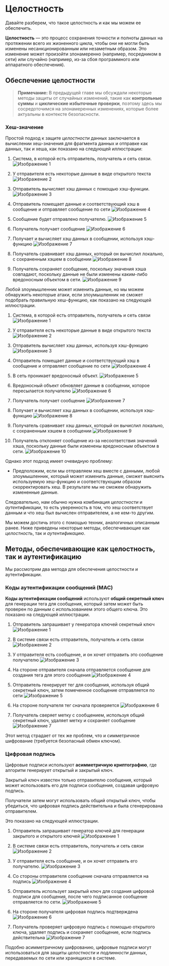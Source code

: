 
# Целостность

Давайте разберем, что такое целостность и как мы можем ее обеспечить.


**Целостность** — это процесс сохранения точности и полноты данных на протяжении всего их жизненного цикла, чтобы они не могли быть изменены несанкционированным или незаметным образом. Это изменение может произойти злонамеренно (например, посредником в сети) или случайно (например, из-за сбоя программного или аппаратного обеспечения).

## Обеспечение целостности

> **Примечание:** В предыдущей главе мы обсуждали некоторые методы защиты от случайных изменений, такие как **контрольные суммы** и **циклические избыточные проверки**, поэтому здесь мы сосредоточимся на злонамеренных изменениях, которые более актуальны в контексте безопасности.

### Хеш-значение

Простой подход к защите *целостности* данных заключается в вычислении хеш-значения для фрагмента данных и отправке как данных, так и хеша, как показано на следующей иллюстрации:

1) Система, в которой есть отправитель, получатель и сеть связи.
   ![Изображение 1](img/image_f8a63d64-b17a-406a-8777-a7de3fe79f33.svg)


2) У отправителя есть некоторые данные в виде открытого текста
   ![Изображение 2](img/image_9da0ee8f-d964-4de9-be47-729401171df3.svg)


3) Отправитель вычисляет хэш данных с помощью хэш-функции.
   ![Изображение 3](img/image_f7a160a3-5c35-411f-b49f-5fb180e17e36.svg)


4) Отправитель помещает данные и соответствующий хэш в сообщение и отправляет сообщение по сети
   ![Изображение 4](img/image_d0ffec19-5d83-4db1-8b0f-f9278f83f1a9.svg)


5) Сообщение будет отправлено получателю.
   ![Изображение 5](img/image_e01b81e6-74c4-469a-b0d8-46c74b60c84f.svg)


6) Получатель получает сообщение
   ![Изображение 6](img/image_725cb006-a490-4d11-be00-5bc6625b12ef.svg)


7) Получает и вычисляет хэш данных в сообщении, используя хэш-функцию
   ![Изображение 7](img/image_efd50bec-f46d-4bd8-badc-27664e1e8dd1.svg)


8) Получатель сравнивает хэш данных, который он вычислил локально, с сохраненным хэшем в сообщении
   ![Изображение 8](img/image_a349aad0-8774-43c1-977f-c5e68d94c21c.svg)


9) Получатель сохраняет сообщение, поскольку значения хэша совпадают, поскольку данные не были изменены каким-либо вредоносным объектом в сети.
   ![Изображение 9](img/image_44698113-be19-462f-a535-ea08533354c8.svg)

Любой злоумышленник может изменить данные, но мы можем обнаружить некоторые атаки, если злоумышленник не сможет подобрать правильную хеш-функцию, как показано на следующей иллюстрации.

1) Система, в которой есть отправитель, получатель и сеть связи
   ![Изображение 1](img/image_3afb28fc-f084-45cd-86ce-25b18eaced1a.svg)


2) У отправителя есть некоторые данные в виде открытого текста
   ![Изображение 2](img/image_ca36485b-bfd6-4014-8f2a-851ffc7dba00.svg)


3) Отправитель вычисляет хэш данных, используя хэш-функцию
   ![Изображение 3](img/image_3cd248d9-0279-471f-8204-855ba9181116.svg)


4) Отправитель помещает данные и соответствующий хэш в сообщение и отправляет сообщение по сети
   ![Изображение 4](img/image_b302173a-2aa7-4a37-9400-e5827100d371.svg)


5) В сеть проникает вредоносный объект.
   ![Изображение 5](img/image_5b5c8ba4-1b60-426f-8bd7-bd6fa108c79c.svg)


6) Вредоносный объект обновляет данные в сообщении, которое пересылается получателю
   ![Изображение 6](img/image_2eba32a0-9944-45b0-b4f7-9f6a9ca994ad.svg)


7) Получатель получает сообщение
   ![Изображение 7](img/image_3b822630-f114-45d6-a333-03e8c2c38f54.svg)


8) Получает и вычисляет хэш данных в сообщении, используя хэш-функцию
   ![Изображение 8](img/image_f5df0989-04eb-453c-9321-178df8f9daf4.svg)


9) Получатель сравнивает хэш данных, который он вычислил локально, с сохраненным хэшем в сообщении
   ![Изображение 9](img/image_60ba0aeb-7940-4af2-a694-97309753f031.svg)


10) Получатель отклоняет сообщение из-за несоответствия значений хэша, поскольку данные были изменены вредоносным объектом в сети.
    ![Изображение 10](img/image_0235dcbe-4439-4ead-a62d-5c65c256f215.svg)

Однако этот подход имеет очевидную проблему:
*   Предположим, если мы отправляем хеш вместе с данными, любой злоумышленник, который может изменить данные, сможет выяснить используемую хеш-функцию и соответствующим образом скорректировать хеш. В результате мы не сможем обнаружить измененные данные.

Следовательно, нам обычно нужна комбинация *целостности* и *аутентификации*, то есть уверенность в том, что хеш соответствует данным и что хеш был вычислен отправителем, а не кем-то другим.

Мы можем достичь этого с помощью техник, аналогичных описанным ранее. Ниже приведены некоторые методы, обеспечивающие как *целостность*, так и *аутентификацию*.

## Методы, обеспечивающие как целостность, так и аутентификацию

Мы рассмотрим два метода для обеспечения целостности и аутентификации.

### Коды аутентификации сообщений (MAC)

**Коды аутентификации сообщений** используют **общий секретный ключ** для генерации тега для сообщения, который затем может быть проверен по данным с использованием этого общего ключа. Это показано на следующей иллюстрации.

1) Отправитель запрашивает у генератора ключей секретный ключ
   ![Изображение 1](img/image_5f0ba4e3-5c66-46e6-bdc3-687e8d4c44e4.svg)


2) В системе связи есть отправитель, получатель и сеть связи
   ![Изображение 2](img/image_6308bc9b-89b5-4da4-891b-936680c20847.svg)


3) У отправителя есть сообщение, и он хочет отправить это сообщение получателю
   ![Изображение 3](img/image_ae33e4a5-57b0-40b5-9961-84c7288c07de.svg)


4) На стороне отправителя сначала отправляется сообщение для создания тега для этого сообщения
   ![Изображение 4](img/image_4599c8bc-b172-45cc-85d8-3914dc287fe6.svg)


5) Отправитель генерирует тег для сообщения, используя общий секретный ключ, затем помеченное сообщение отправляется по сети
   ![Изображение 5](img/image_69c83073-e891-41d6-8a31-5b640f316442.svg)


6) На стороне получателя тег сначала проверяется
   ![Изображение 6](img/image_ed4a4857-ca7e-45a6-9329-9be53f047388.svg)


7) Получатель сверяет метку с сообщением, используя общий секретный ключ, удаляет метку и сохраняет сообщение
   ![Изображение 7](img/image_131e1e7e-07b5-4f72-b800-e3aa655643f3.svg)

Этот метод страдает от тех же проблем, что и симметричное шифрование (требуется безопасный обмен ключом).

### Цифровая подпись

Цифровые подписи используют **асимметричную криптографию**, где алгоритм генерирует открытый и закрытый ключ.

Закрытый ключ известен только отправителю сообщения, который может использовать его для подписи сообщения, создавая цифровую подпись.

Получатели затем могут использовать общий открытый ключ, чтобы убедиться, что цифровая подпись действительна и была сгенерирована отправителем.

Это показано на следующей иллюстрации.

1) Отправитель запрашивает генератор ключей для генерации закрытого и открытого ключей
   ![Изображение 1](img/image_a4bee428-86e7-4e99-81c3-33226f516854.svg)


2) В системе связи есть отправитель, получатель и сеть связи
   ![Изображение 2](img/image_ad7cd4b1-96c6-4751-bbe7-0cc639fbbfae.svg)


3) У отправителя есть сообщение, и он хочет отправить его получателю.
   ![Изображение 3](img/image_b72c9fe4-e77e-44f7-9a0b-a47cd581c146.svg)


4) Со стороны отправителя сообщение сначала отправляется на подпись
   ![Изображение 4](img/image_e73b97c9-938b-4dfb-b51e-25b2f4f7f386.svg)


5) Отправитель использует закрытый ключ для создания цифровой подписи для сообщения, после чего подписанное сообщение отправляется по сети.
   ![Изображение 5](img/image_789843f1-9540-4ff3-8470-04193087bb5c.svg)


6) На стороне получателя цифровая подпись подтверждена
   ![Изображение 6](img/image_35391b3f-8577-41d1-8658-f98928e6fe38.svg)


7) Получатель проверяет цифровую подпись с помощью открытого ключа, удаляет подпись и сохраняет сообщение, если подпись действительна
   ![Изображение 7](img/image_b3d32951-3714-4660-967f-5b496cf44eab.svg)

Подобно асимметричному шифрованию, цифровые подписи могут использоваться для защиты *целостности* и *подлинности* данных, передаваемых по сети или хранящихся в системе.

